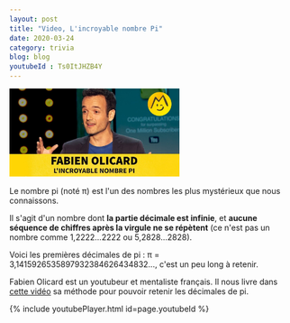 ```yaml
---
layout: post
title: "Video, L'incroyable nombre Pi"
date: 2020-03-24
category: trivia
blog: blog
youtubeId : Ts0ItJHZB4Y
---
```


<img src="/css/image/banner6.png" width="60%" height="auto" />

Le nombre pi (noté π) est l'un des nombres les plus mystérieux que nous connaissons. 
<br>

Il s'agit d'un nombre dont <strong>la partie décimale est infinie</strong>, et <strong>aucune séquence de chiffres après la virgule ne se répètent</strong> (ce n'est pas un nombre comme 1,2222...2222 ou 5,2828...2828).
<br>

Voici les premières décimales de pi : π = 3,1415926535897932384626434832..., c'est un peu long à retenir.
<br>

Fabien Olicard est un youtubeur et mentaliste français. Il nous livre dans <a class="video" href="https://youtu.be/Ts0ItJHZB4Y">cette vidéo</a> sa méthode pour pouvoir retenir les décimales de pi.

{% include youtubePlayer.html id=page.youtubeId %}
